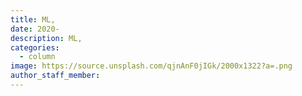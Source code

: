 ```yaml
---
title: ML,
date: 2020-
description: ML, 
categories:
  - column
image: https://source.unsplash.com/qjnAnF0jIGk/2000x1322?a=.png
author_staff_member:
---
```



